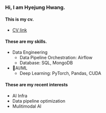 ### Hi, I am Hyejung Hwang.
#### This is my cv.
- [CV link](https://drive.google.com/file/d/1s3OoFImEtFsONVI0qwVFK5G2W3XZqgBV/view?usp=sharing)
#### These are my skills.
- Data Engineering 
  - Data Pipeline Orchestration: Airflow
  - Database: SQL, MongoDB
- AI/ML 
  - Deep Learning: PyTorch, Pandas, CUDA
#### These are my recent interests
- AI Infra
- Data pipeline optimization
- Mulitimodal AI
